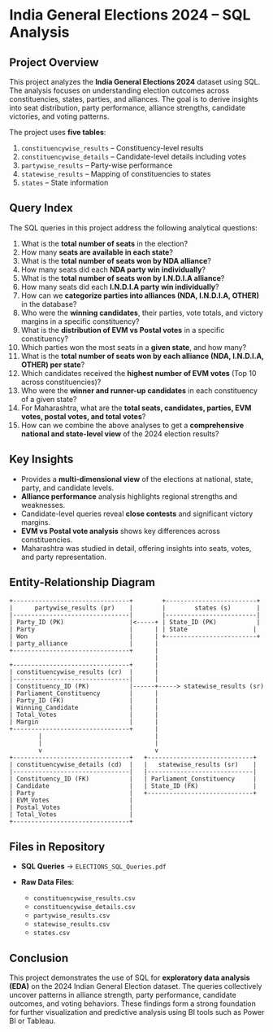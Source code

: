 # India General Elections 2024 – SQL Analysis

## Project Overview

This project analyzes the **India General Elections 2024** dataset using SQL. The analysis focuses on understanding election outcomes across constituencies, states, parties, and alliances. The goal is to derive insights into seat distribution, party performance, alliance strengths, candidate victories, and voting patterns.

The project uses **five tables**:

1. `constituencywise_results` – Constituency-level results
2. `constituencywise_details` – Candidate-level details including votes
3. `partywise_results` – Party-wise performance
4. `statewise_results` – Mapping of constituencies to states
5. `states` – State information

## Query Index

The SQL queries in this project address the following analytical questions:

1. What is the **total number of seats** in the election?
2. How many **seats are available in each state**?
3. What is the **total number of seats won by NDA alliance**?
4. How many seats did each **NDA party win individually**?
5. What is the **total number of seats won by I.N.D.I.A alliance**?
6. How many seats did each **I.N.D.I.A party win individually**?
7. How can we **categorize parties into alliances (NDA, I.N.D.I.A, OTHER)** in the database?
8. Who were the **winning candidates**, their parties, vote totals, and victory margins in a specific constituency?
9. What is the **distribution of EVM vs Postal votes** in a specific constituency?
10. Which parties won the most seats in a **given state**, and how many?
11. What is the **total number of seats won by each alliance (NDA, I.N.D.I.A, OTHER) per state**?
12. Which candidates received the **highest number of EVM votes** (Top 10 across constituencies)?
13. Who were the **winner and runner-up candidates** in each constituency of a given state?
14. For Maharashtra, what are the **total seats, candidates, parties, EVM votes, postal votes, and total votes**?
15. How can we combine the above analyses to get a **comprehensive national and state-level view** of the 2024 election results?

## Key Insights

* Provides a **multi-dimensional view** of the elections at national, state, party, and candidate levels.
* **Alliance performance** analysis highlights regional strengths and weaknesses.
* Candidate-level queries reveal **close contests** and significant victory margins.
* **EVM vs Postal vote analysis** shows key differences across constituencies.
* Maharashtra was studied in detail, offering insights into seats, votes, and party representation.

## Entity-Relationship Diagram

```text
+--------------------------------+        +-------------------------+
|      partywise_results (pr)    |        |        states (s)       |
|--------------------------------|        |-------------------------|
| Party_ID (PK)                  |<-----+ | State_ID (PK)           |
| Party                          |      | | State                  |
| Won                            |      | +-------------------------+
| party_alliance                 |      |
+--------------------------------+      |
                                        |
+--------------------------------+      |
| constituencywise_results (cr)  |      |
|--------------------------------|      |
| Constituency_ID (PK)           |------+-----> statewise_results (sr)
| Parliament_Constituency        |      |
| Party_ID (FK)                  |      |
| Winning_Candidate              |      |
| Total_Votes                    |      |
| Margin                         |      |
+--------------------------------+      |
        |                               |
        |                               |
        v                               v
+--------------------------------+   +-----------------------------+
| constituencywise_details (cd)  |   |   statewise_results (sr)    |
|--------------------------------|   |-----------------------------|
| Constituency_ID (FK)           |   | Parliament_Constituency     |
| Candidate                      |   | State_ID (FK)               |
| Party                          |   +-----------------------------+
| EVM_Votes                      |
| Postal_Votes                   |
| Total_Votes                    |
+--------------------------------+
```

## Files in Repository

* **SQL Queries** → `ELECTIONS_SQL_Queries.pdf`
* **Raw Data Files**:

  * `constituencywise_results.csv`
  * `constituencywise_details.csv`
  * `partywise_results.csv`
  * `statewise_results.csv`
  * `states.csv`

## Conclusion

This project demonstrates the use of SQL for **exploratory data analysis (EDA)** on the 2024 Indian General Election dataset. The queries collectively uncover patterns in alliance strength, party performance, candidate outcomes, and voting behaviors. These findings form a strong foundation for further visualization and predictive analysis using BI tools such as Power BI or Tableau.
